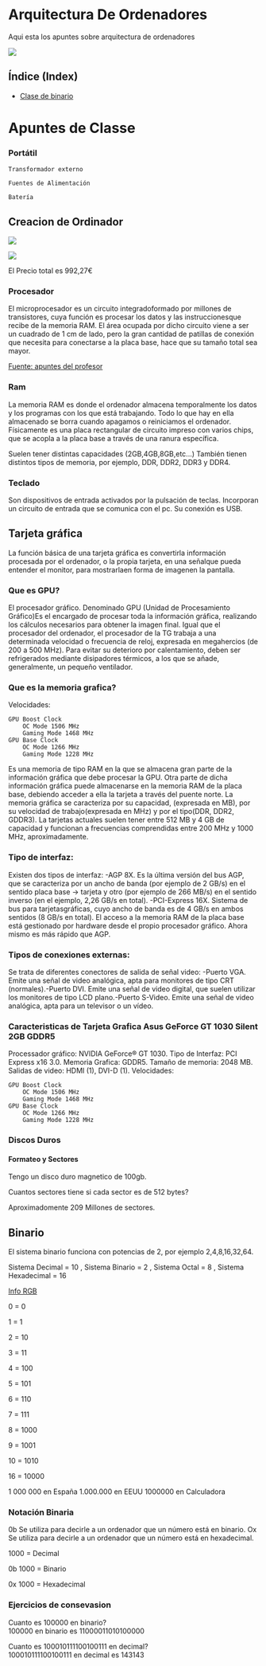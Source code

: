 # Arquitectura De Ordenadores
 
 Aqui esta los apuntes sobre arquitectura de ordenadores
 
 ![](https://informaticaenmicasa.com/wp-content/uploads/2014/06/placa-base-1-300x179.png)


## Índice (Index)

- [Clase de binario](#binario)

# Apuntes de Classe
  ### Portátil

    Transformador externo

    Fuentes de Alimentación

    Batería
## Creacion de Ordinador
![](https://raw.githubusercontent.com/Hanzla55/primer-trimestre/main/pc.png)

![](https://raw.githubusercontent.com/Hanzla55/primer-trimestre/main/PC.png)

El Precio total es 992,27€


### Procesador

El microprocesador es un circuito integradoformado por millones de transistores, cuya función es procesar los datos y las instruccionesque recibe de la memoria RAM. El área ocupada por dicho circuito viene a ser un cuadrado de 1 cm de lado, pero la gran cantidad de patillas de conexión que necesita para conectarse a la placa base, hace que su tamaño total sea mayor.

[Fuente: apuntes del profesor](https://grandecovian.es/FGC/files/D.%20Tecnolog%C3%ADa/TIC%20I/Arquitectura/Arquitectura%20de%20ordenadores.pdf)

### Ram

La memoria RAM es donde el ordenador almacena temporalmente los datos y los programas con los que está trabajando. Todo lo que hay en ella almacenado se borra cuando apagamos o reiniciamos el ordenador. Físicamente es una placa rectangular de circuito impreso con varios chips, que se acopla a la placa base a través de una ranura específica.

Suelen tener distintas capacidades (2GB,4GB,8GB,etc...) También tienen distintos tipos de memoria, por ejemplo, DDR, DDR2, DDR3 y DDR4.

### Teclado
Son dispositivos de entrada activados por la pulsación de teclas. Incorporan un circuito de entrada que se comunica con el pc. Su conexión es USB.

## Tarjeta gráfica

La función básica de una tarjeta gráfica es convertirla información procesada por el ordenador, o la propia tarjeta, en una señalque pueda entender el monitor, para mostrarlaen forma de imagenen  la pantalla.

### Que es GPU?
 
 El procesador gráfico. Denominado GPU (Unidad de Procesamiento Gráfico)Es el encargado de procesar toda la información gráfica, realizando los cálculos necesarios para obtener la imagen final. Igual que el procesador del ordenador, el procesador de la TG trabaja a una determinada velocidad o frecuencia de reloj, expresada en megahercios (de 200  a  500  MHz).  Para  evitar  su  deterioro  por  calentamiento,  deben  ser  refrigerados mediante disipadores térmicos, a los que se añade, generalmente, un pequeño ventilador.
 
 ### Que es la memoria grafica?
 Velocidades:

    GPU Boost Clock
        OC Mode 1506 MHz
        Gaming Mode 1468 MHz
    GPU Base Clock
        OC Mode 1266 MHz
        Gaming Mode 1228 MHz
Es  una memoria de tipo RAM en la que se almacena gran parte de la información gráfica que debe procesar la GPU. Otra parte de dicha información gráfica puede almacenarse en la memoria RAM de la placa base, debiendo acceder a ella la tarjeta a través del puente norte. La memoria gráfica se caracteriza por su capacidad, (expresada en MB), por  su velocidad  de  trabajo(expresada  en  MHz)  y  por  el tipo(DDR,  DDR2,  GDDR3). La tarjetas actuales suelen tener entre 512 MB  y 4 GB de capacidad y funcionan a frecuencias comprendidas entre 200 MHz y 1000 MHz, aproximadamente.

### Tipo de interfaz:

Existen dos tipos de interfaz: -AGP 8X. Es la última versión del bus AGP, que se caracteriza por un ancho de banda (por ejemplo de 2 GB/s) en el sentido placa base -> tarjeta y otro (por ejemplo de 266 MB/s) en el sentido inverso (en el ejemplo, 2,26 GB/s en total). -PCI-Express 16X. Sistema de bus para tarjetasgráficas, cuyo ancho de banda es de 4 GB/s en ambos sentidos (8 GB/s en total). El acceso a la memoria RAM de la placa base está gestionado por hardware desde el propio procesador gráfico. Ahora mismo es más rápido que AGP.

### Tipos de conexiones externas:

Se trata de diferentes conectores de salida de señal video: -Puerto VGA.  Emite  una  señal  de  video  analógica,  apta  para  monitores  de  tipo  CRT (normales).-Puerto DVI. Emite una señal de video digital, que suelen utilizar los monitores de tipo LCD plano.-Puerto S-Video. Emite una señal de video analógica, apta para un televisor o un vídeo.


### Caracteristicas de Tarjeta Grafica     Asus GeForce GT 1030 Silent 2GB GDDR5

Processador gráfico: NVIDIA GeForce® GT 1030.
Tipo de Interfaz: PCI Express x16 3.0.
Memoria Grafica: GDDR5.
Tamaño de memoria: 2048 MB.
Salidas de video: HDMI (1), DVI-D (1).
Velocidades:

    GPU Boost Clock
        OC Mode 1506 MHz
        Gaming Mode 1468 MHz
    GPU Base Clock
        OC Mode 1266 MHz
        Gaming Mode 1228 MHz
        
 ### Discos Duros
 
 #### Formateo y Sectores 
 
 Tengo un disco duro magnetico de 100gb.
 
 Cuantos sectores tiene si cada sector es de 512 bytes?
 
 Aproximadomente 209 Millones de sectores.



## Binario 
El sistema binario funciona con potencias de 2, por ejemplo 2,4,8,16,32,64.

Sistema Decimal = 10 , Sistema Binario = 2 , Sistema Octal = 8 , Sistema Hexadecimal = 16

[Info RGB](https://es.wikipedia.org/wiki/RGB)

0 = 0

1 = 1

2 = 10

3 = 11

4 = 100

5 = 101

6 = 110

7 = 111

8 = 1000

9 = 1001

10 = 1010

16 = 10000

1 000 000 en España  1.000.000 en EEUU  1000000 en Calculadora 

### Notación Binaria 

0b  Se utiliza para decirle a un ordenador que un número está en binario.
Ox  Se utiliza para decirle a un ordenador que un número está en hexadecimal.

1000 = Decimal

0b 1000 = Binario

0x 1000 = Hexadecimal



### Ejercicios de consevasion

Cuanto es 100000 en binario?   
100000 en binario es 11000011010100000

Cuanto es 100010111100100111 en decimal?   
100010111100100111 en decimal es 143143

